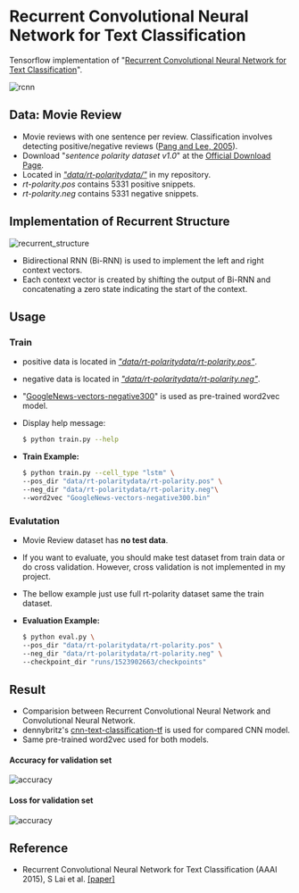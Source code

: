 # Recurrent Convolutional Neural Network for Text Classification
Tensorflow implementation of "[Recurrent Convolutional Neural Network for Text Classification](https://www.aaai.org/ocs/index.php/AAAI/AAAI15/paper/view/9745)".

![rcnn](https://user-images.githubusercontent.com/15166794/39769535-703d02c8-5327-11e8-99d8-44a060e63e48.PNG)


## Data: Movie Review
* Movie reviews with one sentence per review. Classification involves detecting positive/negative reviews ([Pang and Lee, 2005](#reference)).
* Download "*sentence polarity dataset v1.0*" at the <U>[Official Download Page](http://www.cs.cornell.edu/people/pabo/movie-review-data/)</U>.
* Located in *<U>"data/rt-polaritydata/"</U>* in my repository.
* *rt-polarity.pos* contains 5331 positive snippets.
* *rt-polarity.neg* contains 5331 negative snippets.


## Implementation of Recurrent Structure

![recurrent_structure](https://user-images.githubusercontent.com/15166794/39777565-db89ca68-533e-11e8-8a87-785f98b3cfef.PNG)

* Bidirectional RNN (Bi-RNN) is used to implement the left and right context vectors.
* Each context vector is created by shifting the output of Bi-RNN and concatenating a zero state indicating the start of the context.


## Usage
### Train
* positive data is located in *<U>"data/rt-polaritydata/rt-polarity.pos"*</U>.
* negative data is located in *<U>"data/rt-polaritydata/rt-polarity.neg"*</U>.
* "[GoogleNews-vectors-negative300](https://code.google.com/archive/p/word2vec/)" is used as pre-trained word2vec model.
* Display help message:

	```bash
	$ python train.py --help
	```

* **Train Example:**
	
	```bash
	$ python train.py --cell_type "lstm" \
	--pos_dir "data/rt-polaritydata/rt-polarity.pos" \
	--neg_dir "data/rt-polaritydata/rt-polarity.neg"\
	--word2vec "GoogleNews-vectors-negative300.bin"
	```


### Evalutation
* Movie Review dataset has **no test data**.
* If you want to evaluate, you should make test dataset from train data or do cross validation. However, cross validation is not implemented in my project.
* The bellow example just use full rt-polarity dataset same the train dataset.
* **Evaluation Example:**

	```bash
	$ python eval.py \
	--pos_dir "data/rt-polaritydata/rt-polarity.pos" \
	--neg_dir "data/rt-polaritydata/rt-polarity.neg" \
	--checkpoint_dir "runs/1523902663/checkpoints"
	```


## Result
* Comparision between Recurrent Convolutional Neural Network and Convolutional Neural Network. 
* dennybritz's [cnn-text-classification-tf](https://github.com/dennybritz/cnn-text-classification-tf) is used for compared CNN model.
* Same pre-trained word2vec used for both models.

#### Accuracy for validation set
![accuracy](https://user-images.githubusercontent.com/15166794/39774365-9b8aa27e-5335-11e8-9710-515bc03dccb6.PNG)

#### Loss for validation set
![accuracy](https://user-images.githubusercontent.com/15166794/39774367-9bb2166a-5335-11e8-8d71-f06a61eee88a.PNG)


## Reference
* Recurrent Convolutional Neural Network for Text Classification (AAAI 2015), S Lai et al. [[paper]](https://www.aaai.org/ocs/index.php/AAAI/AAAI15/paper/view/9745)


